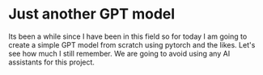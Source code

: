 Just another GPT model
========================

Its been a while since I have been in this field so for today I am going to create a simple GPT model from scratch using pytorch and the likes. Let's see how much I still remember.
We are going to avoid using any AI assistants for this project.
